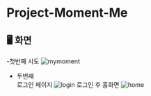 # Project-Moment-Me

## 🖥️ 화면
-첫번째 시도
![mymoment](https://user-images.githubusercontent.com/97449025/167765121-30d7cbdd-43ea-460b-a3c8-45029f43ae83.png)

- 두번째  
로그인 페이지
![login](https://user-images.githubusercontent.com/97449025/168470037-884e8b35-5c57-46e7-b5cc-960927ad11e2.png)
로그인 후 홈화면
![home](https://user-images.githubusercontent.com/97449025/168470038-d2a67ffd-ec74-4184-b693-0be39ef50d19.png)

